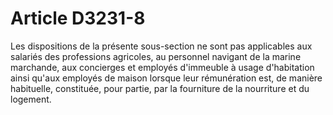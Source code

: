 # Article D3231-8

 

  
Les dispositions de la présente sous-section ne sont pas applicables aux salariés des professions agricoles, au personnel navigant de la marine marchande, aux concierges et employés d'immeuble à usage d'habitation ainsi qu'aux employés de maison lorsque leur rémunération est, de manière habituelle, constituée, pour partie, par la fourniture de la nourriture et du logement.